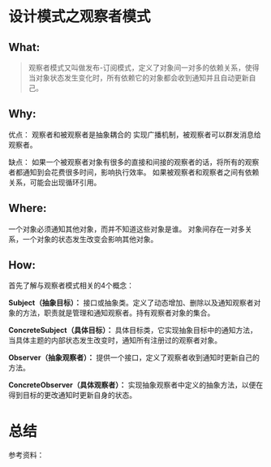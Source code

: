 # 设计模式之观察者模式
## What:

>观察者模式又叫做发布-订阅模式，定义了对象间一对多的依赖关系，使得当对象状态发生变化时，所有依赖它的对象都会收到通知并且自动更新自己。


## Why:
优点：
观察者和被观察者是抽象耦合的
实现广播机制，被观察者可以群发消息给观察者。


缺点：
如果一个被观察者对象有很多的直接和间接的观察者的话，将所有的观察者都通知到会花费很多时间，影响执行效率。
如果被观察者和观察者之间有依赖关系，可能会出现循环引用。



## Where:

一个对象必须通知其他对象，而并不知道这些对象是谁。
对象间存在一对多关系，一个对象的状态发生改变会影响其他对象。

## How:

首先了解与观察者模式相关的4个概念：

**Subject（抽象目标）：** 接口或抽象类。定义了动态增加、删除以及通知观察者对象的方法，职责就是管理和通知观察者。持有观察者对象的集合。

**ConcreteSubject（具体目标）：** 具体目标类，它实现抽象目标中的通知方法，当具体主题的内部状态发生改变时，通知所有注册过的观察者对象。

**Observer（抽象观察者）：** 提供一个接口，定义了观察者收到通知时更新自己的方法。

**ConcreteObserver（具体观察者）：** 实现抽象观察者中定义的抽象方法，以便在得到目标的更改通知时更新自身的状态。






# 总结

参考资料：